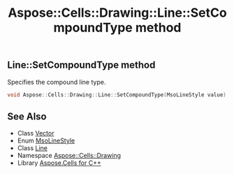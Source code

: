 ﻿---
title: Aspose::Cells::Drawing::Line::SetCompoundType method
linktitle: SetCompoundType
second_title: Aspose.Cells for C++ API Reference
description: 'Aspose::Cells::Drawing::Line::SetCompoundType method. Specifies the compound line type in C++.'
type: docs
weight: 700
url: /cpp/aspose.cells.drawing/line/setcompoundtype/
---
## Line::SetCompoundType method


Specifies the compound line type.

```cpp
void Aspose::Cells::Drawing::Line::SetCompoundType(MsoLineStyle value)
```

## See Also

* Class [Vector](../../../aspose.cells/vector/)
* Enum [MsoLineStyle](../../msolinestyle/)
* Class [Line](../)
* Namespace [Aspose::Cells::Drawing](../../)
* Library [Aspose.Cells for C++](../../../)
